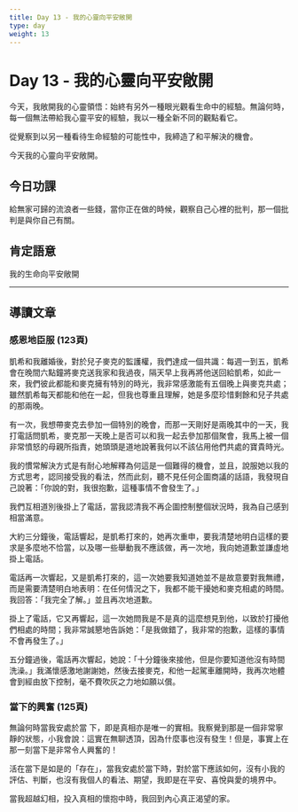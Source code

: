 ```yaml
---
title: Day 13 - 我的心靈向平安敞開
type: day
weight: 13
---
```


# Day 13 - 我的心靈向平安敞開

今天，我敞開我的心靈領悟：始終有另外一種眼光觀看生命中的經驗。無論何時，每一個無法帶給我心靈平安的經驗，我以一種全新不同的觀點看它。

從覺察到以另一種看待生命經驗的可能性中，我締造了和平解決的機會。

今天我的心靈向平安敞開。

## 今日功課

給無家可歸的流浪者一些錢，當你正在做的時候，觀察自己心裡的批判，那一個批判是與你自己有關。

## 肯定語意

我的生命向平安敞開

---

## 導讀文章

### 感恩地臣服 (123頁)

凱希和我離婚後，對於兒子麥克的監護權，我們達成一個共識：每週一到五，凱希會在晚間六點鐘將麥克送我家和我過夜，隔天早上我再將他送回給凱希，如此一來，我們彼此都能和麥克擁有特別的時光，我非常感激能有五個晚上與麥克共處；雖然凱希每天都能和他在一起，但我也尊重且理解，她是多麼珍惜剩餘和兒子共處的那兩晚。

有一次，我想帶麥克去參加一個特別的晚會，而那一天剛好是兩晚其中的一天，我打電話問凱希，麥克那一天晚上是否可以和我一起去參加那個聚會，我馬上被一個非常憤怒的母親所指責，她頭頭是道地說著我何以不該佔用他們共處的寶貴時光。

我的慣常解決方式是有耐心地解釋為何這是一個難得的機會，並且，說服她以我的方式思考，認同接受我的看法，然而此刻，聽不見任何企圖商議的話語，我發現自己說著：「你說的對，我很抱歉，這種事情不會發生了。」

我們互相道別後掛上了電話，當我認清我不再企圖控制整個狀況時，我為自己感到相當滿意。

大約三分鐘後，電話響起，是凱希打來的，她再次重申，要我清楚地明白這樣的要求是多麼地不恰當，以及哪一些舉動我不應該做，再一次地，我向她道歉並謙虛地掛上電話。

電話再一次響起，又是凱希打來的，這一次她要我知道她並不是故意要對我無禮，而是需要清楚明白地表明：在任何情況之下，我都不能干擾她和麥克相處的時間。我回答：「我完全了解。」並且再次地道歉。

掛上了電話，它又再響起，這一次她問我是不是真的這麼想見到他，以致於打擾他們相處的時間；我非常誠懇地告訴她：「是我做錯了，我非常的抱歉，這樣的事情不會再發生了。」

五分鐘過後，電話再次響起，她說：「十分鐘後來接他，但是你要知道他沒有時間洗澡。」我滿懷感激地謝謝她，然後去接麥克，和他一起駕車離開時，我再次地體會到經由放下控制，毫不費吹灰之力地如願以償。

### 當下的興奮 (125頁)

無論何時當我安處於當 下，即是真相亦是唯一的實相。我察覺到那是一個非常寧靜的狀態，小我會說：這實在無聊透頂，因為什麼事也沒有發生！但是，事實上在那一刻當下是非常令人興奮的！

活在當下是如是的「存在」，當我安處於當下時，對於當下應該如何，沒有小我的評估、判斷，也沒有我個人的看法、期望，我即是在平安、喜悅與愛的境界中。

當我超越幻相，投入真相的懷抱中時，我回到內心真正渴望的家。
